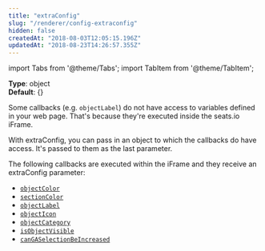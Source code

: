 ```yaml
---
title: "extraConfig"
slug: "/renderer/config-extraconfig"
hidden: false
createdAt: "2018-08-03T12:05:15.196Z"
updatedAt: "2018-08-23T14:26:57.355Z"
---
```


import Tabs from '@theme/Tabs';
import TabItem from '@theme/TabItem';

**Type**: object  
**Default**: {}  

Some callbacks (e.g. `objectLabel`) do not have access to variables defined in your web page. That's because they're executed inside the seats.io iFrame.

With extraConfig, you can pass in an object to which the callbacks do have access. It's passed to them as the last parameter.

The following callbacks are executed within the iFrame and they receive an extraConfig parameter:

- [`objectColor`](/docs/renderer/config-objectcolor) 
- [`sectionColor`](/docs/renderer/config-sectioncolor) 
- [`objectLabel`](/docs/renderer/config-objectlabel) 
- [`objectIcon`](/docs/renderer/config-objecticon) 
- [`objectCategory`](/docs/renderer/config-objectcategory) 
- [`isObjectVisible`](/docs/renderer/config-isobjectvisible) 
- [`canGASelectionBeIncreased`](/docs/renderer/config-cangaselectionbeincreased)
